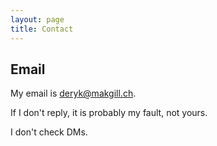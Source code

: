 ```yaml
---
layout: page
title: Contact
---
```


## Email

My email is <a href="mailto:deryk@makgill.ch">deryk@makgill.ch</a>.

If I don't reply, it is probably my fault, not yours.

I don't check DMs.

